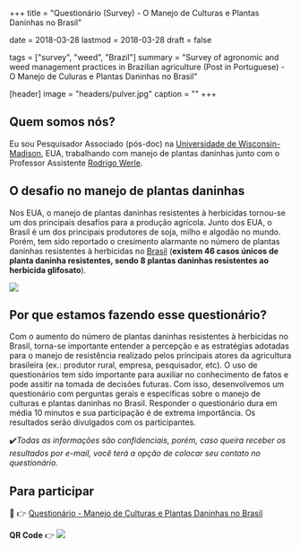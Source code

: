 +++
title = "Questionário (Survey) - O Manejo de Culturas e Plantas Daninhas no Brasil"

date = 2018-03-28
lastmod = 2018-03-28
draft = false

tags = ["survey", "weed", "Brazil"]
summary = "Survey of agronomic and weed management practices in Brazilian agriculture (Post in Portuguese) - O Manejo de Culuras e Plantas Daninhas no Brasil"

[header]
image = "headers/pulver.jpg" 
caption = ""
+++
## **Quem somos nós?**
  Eu sou Pesquisador Associado (pós-doc) na [Universidade de Wisconsin-Madison](https://www.wisc.edu/), EUA, trabalhando com manejo de plantas daninhas junto com o Professor Assistente [Rodrigo Werle](https://twitter.com/WiscWeeds). 
## **O desafio no manejo de plantas daninhas**  
  Nos EUA, o manejo de plantas daninhas resistentes à herbicidas tornou-se um dos principais desafios para a produção agrícola. Junto dos EUA, o Brasil é um dos principais produtores de soja, milho e algodão no mundo. Porém, tem sido reportado o cresimento alarmante no número de plantas daninhas resistentes à herbicidas no [Brasil](http://www.weedscience.org/Summary/Country.aspx) (**existem 46 casos únicos de planta daninha resistentes, sendo 8 plantas daninhas resistentes ao herbicida glifosato**). 
  
<img src = "/img/post/Mapa.png">

##  **Por que estamos fazendo esse questionário?**
  Com o aumento do número de plantas daninhas resistentes à herbicidas no Brasil, torna-se importante entender a percepção e as estratégias adotadas para o manejo de resistência realizado pelos principais atores da agricultura brasileira (ex.: produtor rural, empresa, pesquisador, etc). O uso de questionários tem sido importante para auxiliar no conhecimento de fatos e pode assitir na tomada de decisões futuras. Com isso, desenvolvemos um questionário com perguntas gerais e específicas sobre o manejo de culturas e plantas daninhas no Brasil. Responder o questionário dura em média 10 minutos e sua participação é de extrema importância. Os resultados serão divulgados com os participantes. 
  
:heavy_check_mark:*Todas as informações são confidenciais, porém, caso queira receber os resultados por e-mail, você terá a opção de colocar seu contato no questionário.*


## **Para participar**

:link: :point_right: [Questionário - Manejo de Culturas e Plantas Daninhas no Brasil](https://uwmadison.co1.qualtrics.com/jfe/form/SV_enA4kYyfEtg8xqR?Q_CHL=social&Q_SocialSource=twitter]) 

**QR Code** :point_right: <img src = "/img/post/Code.png">